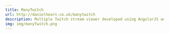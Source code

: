 ```yaml
---
title: ManyTwitch
url: http://danielhearn.co.uk/manytwitch
description: Multiple Twitch stream viewer developed using AngularJS and CSS variables.
img: img/manyTwitch.png
---
```

